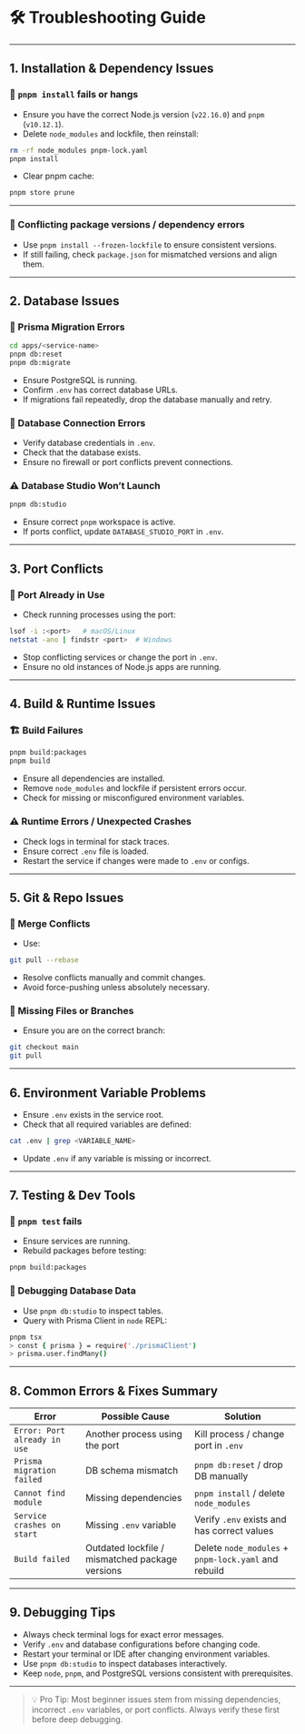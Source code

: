 # 🛠️ Troubleshooting Guide

---

## 1. Installation & Dependency Issues

### 🔹 `pnpm install` fails or hangs
- Ensure you have the correct Node.js version (`v22.16.0`) and `pnpm` (`v10.12.1`).  
- Delete `node_modules` and lockfile, then reinstall:

```bash
rm -rf node_modules pnpm-lock.yaml
pnpm install
````

* Clear pnpm cache:

```bash
pnpm store prune
```

---

### 🔹 Conflicting package versions / dependency errors

* Use `pnpm install --frozen-lockfile` to ensure consistent versions.
* If still failing, check `package.json` for mismatched versions and align them.

---

## 2. Database Issues

### 🔄 Prisma Migration Errors

```bash
cd apps/<service-name>
pnpm db:reset
pnpm db:migrate
```

* Ensure PostgreSQL is running.
* Confirm `.env` has correct database URLs.
* If migrations fail repeatedly, drop the database manually and retry.

### 🔌 Database Connection Errors

* Verify database credentials in `.env`.
* Check that the database exists.
* Ensure no firewall or port conflicts prevent connections.

### ⚠️ Database Studio Won’t Launch

```bash
pnpm db:studio
```

* Ensure correct `pnpm` workspace is active.
* If ports conflict, update `DATABASE_STUDIO_PORT` in `.env`.

---

## 3. Port Conflicts

### 🚫 Port Already in Use

* Check running processes using the port:

```bash
lsof -i :<port>   # macOS/Linux
netstat -ano | findstr <port>  # Windows
```

* Stop conflicting services or change the port in `.env`.
* Ensure no old instances of Node.js apps are running.

---

## 4. Build & Runtime Issues

### 🏗️ Build Failures

```bash
pnpm build:packages
pnpm build
```

* Ensure all dependencies are installed.
* Remove `node_modules` and lockfile if persistent errors occur.
* Check for missing or misconfigured environment variables.

### ⚠️ Runtime Errors / Unexpected Crashes

* Check logs in terminal for stack traces.
* Ensure correct `.env` file is loaded.
* Restart the service if changes were made to `.env` or configs.

---

## 5. Git & Repo Issues

### 🔹 Merge Conflicts

* Use:

```bash
git pull --rebase
```

* Resolve conflicts manually and commit changes.
* Avoid force-pushing unless absolutely necessary.

### 🔹 Missing Files or Branches

* Ensure you are on the correct branch:

```bash
git checkout main
git pull
```

---

## 6. Environment Variable Problems

* Ensure `.env` exists in the service root.
* Check that all required variables are defined:

```bash
cat .env | grep <VARIABLE_NAME>
```

* Update `.env` if any variable is missing or incorrect.

---

## 7. Testing & Dev Tools

### 🔹 `pnpm test` fails

* Ensure services are running.
* Rebuild packages before testing:

```bash
pnpm build:packages
```

### 🔹 Debugging Database Data

* Use `pnpm db:studio` to inspect tables.
* Query with Prisma Client in `node` REPL:

```bash
pnpm tsx
> const { prisma } = require('./prismaClient')
> prisma.user.findMany()
```

---

## 8. Common Errors & Fixes Summary

| Error                        | Possible Cause                                  | Solution                                             |
| ---------------------------- | ----------------------------------------------- | ---------------------------------------------------- |
| `Error: Port already in use` | Another process using the port                  | Kill process / change port in `.env`                 |
| `Prisma migration failed`    | DB schema mismatch                              | `pnpm db:reset` / drop DB manually                   |
| `Cannot find module`         | Missing dependencies                            | `pnpm install` / delete `node_modules`               |
| `Service crashes on start`   | Missing `.env` variable                         | Verify `.env` exists and has correct values          |
| `Build failed`               | Outdated lockfile / mismatched package versions | Delete `node_modules` + `pnpm-lock.yaml` and rebuild |

---

## 9. Debugging Tips

* Always check terminal logs for exact error messages.
* Verify `.env` and database configurations before changing code.
* Restart your terminal or IDE after changing environment variables.
* Use `pnpm db:studio` to inspect databases interactively.
* Keep `node`, `pnpm`, and PostgreSQL versions consistent with prerequisites.

---

> 💡 Pro Tip: Most beginner issues stem from missing dependencies, incorrect `.env` variables, or port conflicts. Always verify these first before deep debugging.
